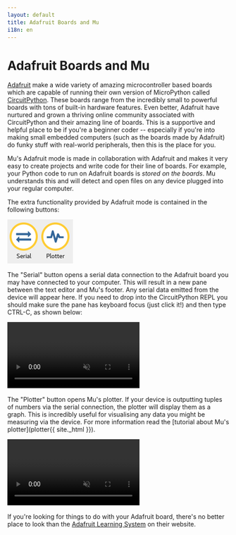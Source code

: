 ```yaml
---
layout: default
title: Adafruit Boards and Mu
i18n: en
---
```


# Adafruit Boards and Mu

[Adafruit](http://adafruit.com/) make a wide variety of amazing microcontroller
based boards which are capable of running their own version of MicroPython
called [CircuitPython](https://www.adafruit.com/circuitpython). These boards
range from the incredibly small to powerful boards with tons of built-in
hardware features. Even better, Adafruit have nurtured and grown a thriving
online community associated with CircuitPython and their amazing line of
boards. This is a supportive and helpful place to be if you're a beginner
coder -- especially if you're into making small embedded computers (such as the
boards made by Adafruit) do funky stuff with real-world peripherals, then this
is the place for you.

Mu's Adafruit mode is made in collaboration with Adafruit and makes it very
easy to create projects and write code for their line of boards. For example,
your Python code to run on Adafruit boards is *stored on the boards*. Mu
understands this and will detect and open files on any device plugged into your
regular computer.

The extra functionality provided by Adafruit mode is contained in the following
buttons:

<div class="row">
  <img src="/img/en/tutorials/adafruit_buttons.png" alt="Buttons from the Adafruit mode" class="img-responsive center-block img-rounded movie"/>
  <br/>
</div>

The "Serial" button opens a serial data connection to the Adafruit board you
may have connected to your computer. This will result in a new pane between the
text editor and Mu's footer. Any serial data emitted from the device will
appear here. If you need to drop into the CircuitPython REPL you should make
sure the pane has keyboard focus (just click it!) and then type CTRL-C, as
shown below:

<div class="row">
  <video autoplay loop muted playsinline><source src="/img/en/tutorials/adafruit_serial.mp4" " type="video/mp4" alt="Adafruit serial" class="img-responsive center-block img-rounded movie"></video>
  <br/>
</div>

The "Plotter" button opens Mu's plotter. If your device is outputting tuples
of numbers via the serial connection, the plotter will display them as a
graph. This is incredibly useful for visualising any data you might be
measuring via the device. For more information read the
[tutorial about Mu's plotter](plotter{{ site._html }}).

<div class="row">
  <video autoplay loop muted playsinline><source src="/img/en/tutorials/adafruit_plotter.mp4" " type="video/mp4" alt="Adafruit plotter" class="img-responsive center-block img-rounded movie"></video>
  <br/>
</div>

If you're looking for things to do with your Adafruit board, there's no better
place to look than the
[Adafruit Learning System](https://learn.adafruit.com/category/circuitpython)
on their website.
